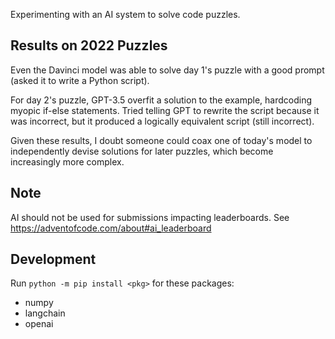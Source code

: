 Experimenting with an AI system to solve code puzzles.

## Results on 2022 Puzzles
Even the Davinci model was able to solve day 1's puzzle with a good prompt (asked it to write a Python script).

For day 2's puzzle, GPT-3.5 overfit a solution to the example, hardcoding myopic if-else statements. Tried telling GPT to rewrite the script because it was incorrect, but it produced a logically equivalent script (still incorrect).

Given these results, I doubt someone could coax one of today's model to independently devise solutions for later puzzles, which become increasingly more complex.

## Note
AI should not be used for submissions impacting leaderboards. See https://adventofcode.com/about#ai_leaderboard

## Development
Run `python -m pip install <pkg>` for these packages:
- numpy
- langchain
- openai
